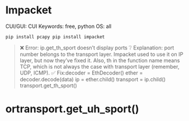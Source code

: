 # Impacket

CUI/GUI: CUI
Keywords: free, python
OS: all

`pip install pcapy
pip install impacket`

> ❌ Error: ip.get_th_sport doesn’t display ports ❔ Explanation: port number belongs to the transport layer. Impacket used to use it on IP layer, but now they’ve fixed it. Also, th in the function name means TCP, which is not always the case with transport layer (remember, UDP, ICMP). ✅ Fix:decoder = EthDecoder()
ether =  decoder.decode(data)
ip = ether.child()
transport = ip.child()
transport.get_th_sport()
# ortransport.get_uh_sport()